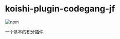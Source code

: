 # koishi-plugin-codegang-jf

[![npm](https://img.shields.io/npm/v/koishi-plugin-codegang-jf?style=flat-square)](https://www.npmjs.com/package/koishi-plugin-codegang-jf)

一个基本的积分插件
